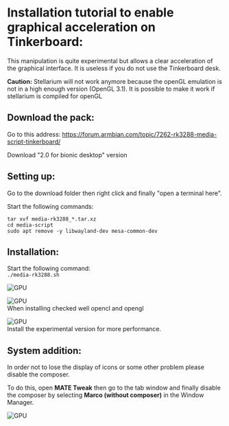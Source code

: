 # Installation tutorial to enable graphical acceleration on Tinkerboard:

This manipulation is quite experimental but allows a clear acceleration of the graphical interface. It is useless if you do not use the Tinkerboard desk.

__Caution:__ Stellarium will not work anymore because the openGL emulation is not in a high enough version (OpenGL 3.1). It is possible to make it work if stellarium is compiled for openGL

## Download the pack:

Go to this address:
https://forum.armbian.com/topic/7262-rk3288-media-script-tinkerboard/

Download "2.0 for bionic desktop" version

## Setting up:

Go to the download folder then right click and finally "open a terminal here".

Start the following commands:

`tar xvf media-rk3288_*.tar.xz`   
`cd media-script`   
`sudo apt remove -y libwayland-dev mesa-common-dev`   

## Installation:

Start the following command:    
`./media-rk3288.sh`

![GPU](https://github.com/dragonlost/NAFABox/raw/master/doc/gpu_accel_1.png)

![GPU](https://github.com/dragonlost/NAFABox/raw/master/doc/gpu_accel_2.png)     
When installing checked well opencl and opengl

![GPU](https://github.com/dragonlost/NAFABox/raw/master/doc/gpu_accel_3.png)       
Install the experimental version for more performance.

## System addition:

In order not to lose the display of icons or some other problem please disable the composer.

To do this, open __MATE Tweak__ then go to the tab window and finally disable the composer by selecting __Marco (without composer)__ in the Window Manager.

![GPU](https://github.com/dragonlost/NAFABox/raw/master/doc/gpu_accel_4.png)
